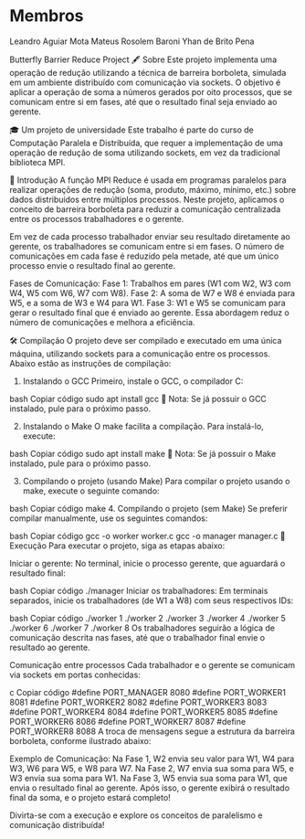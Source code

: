 # Membros
Leandro Aguiar Mota
Mateus Rosolem Baroni
Yhan de Brito Pena

Butterfly Barrier Reduce Project
🖋️ Sobre
Este projeto implementa uma operação de redução utilizando a técnica de barreira borboleta, simulada em um ambiente distribuído com comunicação via sockets. O objetivo é aplicar a operação de soma a números gerados por oito processos, que se comunicam entre si em fases, até que o resultado final seja enviado ao gerente.

🎓 Um projeto de universidade
Este trabalho é parte do curso de Computação Paralela e Distribuída, que requer a implementação de uma operação de redução de soma utilizando sockets, em vez da tradicional biblioteca MPI.

📖 Introdução
A função MPI Reduce é usada em programas paralelos para realizar operações de redução (soma, produto, máximo, mínimo, etc.) sobre dados distribuídos entre múltiplos processos. Neste projeto, aplicamos o conceito de barreira borboleta para reduzir a comunicação centralizada entre os processos trabalhadores e o gerente.

Em vez de cada processo trabalhador enviar seu resultado diretamente ao gerente, os trabalhadores se comunicam entre si em fases. O número de comunicações em cada fase é reduzido pela metade, até que um único processo envie o resultado final ao gerente.

Fases de Comunicação:
Fase 1: Trabalhos em pares (W1 com W2, W3 com W4, W5 com W6, W7 com W8).
Fase 2: A soma de W7 e W8 é enviada para W5, e a soma de W3 e W4 para W1.
Fase 3: W1 e W5 se comunicam para gerar o resultado final que é enviado ao gerente.
Essa abordagem reduz o número de comunicações e melhora a eficiência.

🛠️ Compilação
O projeto deve ser compilado e executado em uma única máquina, utilizando sockets para a comunicação entre os processos. Abaixo estão as instruções de compilação:

1. Instalando o GCC
Primeiro, instale o GCC, o compilador C:

bash
Copiar código
sudo apt install gcc
🔔 Nota: Se já possuir o GCC instalado, pule para o próximo passo.

2. Instalando o Make
O make facilita a compilação. Para instalá-lo, execute:

bash
Copiar código
sudo apt install make
🔔 Nota: Se já possuir o Make instalado, pule para o próximo passo.

3. Compilando o projeto (usando Make)
Para compilar o projeto usando o make, execute o seguinte comando:

bash
Copiar código
make
4. Compilando o projeto (sem Make)
Se preferir compilar manualmente, use os seguintes comandos:

bash
Copiar código
gcc -o worker worker.c
gcc -o manager manager.c
🚀 Execução
Para executar o projeto, siga as etapas abaixo:

Iniciar o gerente:
No terminal, inicie o processo gerente, que aguardará o resultado final:

bash
Copiar código
./manager
Iniciar os trabalhadores:
Em terminais separados, inicie os trabalhadores (de W1 a W8) com seus respectivos IDs:

bash
Copiar código
./worker 1
./worker 2
./worker 3
./worker 4
./worker 5
./worker 6
./worker 7
./worker 8
Os trabalhadores seguirão a lógica de comunicação descrita nas fases, até que o trabalhador final envie o resultado ao gerente.

Comunicação entre processos
Cada trabalhador e o gerente se comunicam via sockets em portas conhecidas:

c
Copiar código
#define PORT_MANAGER 8080
#define PORT_WORKER1 8081
#define PORT_WORKER2 8082
#define PORT_WORKER3 8083
#define PORT_WORKER4 8084
#define PORT_WORKER5 8085
#define PORT_WORKER6 8086
#define PORT_WORKER7 8087
#define PORT_WORKER8 8088
A troca de mensagens segue a estrutura da barreira borboleta, conforme ilustrado abaixo:

Exemplo de Comunicação:
Na Fase 1, W2 envia seu valor para W1, W4 para W3, W6 para W5, e W8 para W7.
Na Fase 2, W7 envia sua soma para W5, e W3 envia sua soma para W1.
Na Fase 3, W5 envia sua soma para W1, que envia o resultado final ao gerente.
Após isso, o gerente exibirá o resultado final da soma, e o projeto estará completo!

Divirta-se com a execução e explore os conceitos de paralelismo e comunicação distribuída!